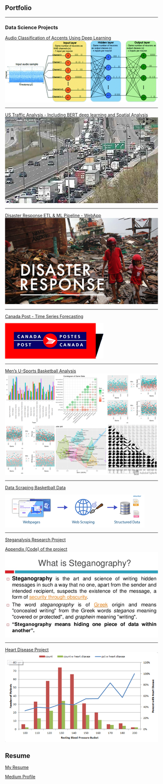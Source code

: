 ## Portfolio

---

### Data Science Projects 
[Audio Classification of Accents Using Deep Learning](https://michaelarman.github.io/Accents/)
<img src="images/audio.png?raw=true"/>

---
[US Traffic Analysis - Including BERT deep learning and Spatial Analysis](https://github.com/michaelarman/US-Accidents)
<img src="images/collision.jpg?raw=true"/>

---
[Disaster Response ETL & ML Pipeline - WebApp](https://github.com/michaelarman/Disaster-Response-App)
<img src="images/disaster.jpg?raw=true"/>

---
[Canada Post - Time Series Forecasting](https://github.com/michaelarman/Canada-Post-Challenge)


<img src="images/canadapost.png?raw=true"/>

---
[Men’s U-Sports Basketball Analysis](https://michaelarman.github.io/basketball-analysis/_book/index.html)
<img src="images/collage.png?raw=true"/>

---
[Data Scraping Basketball Data](https://github.com/michaelarman/Python-Data-Scrape/blob/master/python%20data%20scrape.ipynb)


<img src="images/webscrape.png?raw=true"/>

---
[Steganalysis Research Project](https://github.com/michaelarman/Steganalysis-Research-Project/blob/master/Research-Project.pdf)


[Appendix (Code) of the project](https://github.com/michaelarman/Steganalysis-Research-Project/blob/master/Research-Project%20-%20Appendix.pdf)
<img src="images/steganography.jpg?raw=true"/>

---
[Heart Disease Project](/pdf/Final-Project-Report-Heart-Disease.pdf)
<img src="images/heartdisease.png?raw=true"/>



## Resume
[My Resume](/pdf/Resume_Data_Scientist.pdf)

[Medium Profile](https://medium.com/@michaelarman)
